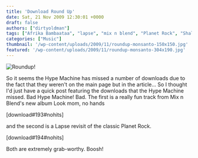 ```yaml
---
title: 'Download Round Up'
date: Sat, 21 Nov 2009 12:30:01 +0000
draft: false
authors: ["dirtyoldman"]
tags: ["Afrika Bambaataa", "lapse", "mix n blend", "Planet Rock", "Shall We Swing", "Soulsonic Force"]
categories: ["Music"]
thumbnail: '/wp-content/uploads/2009/11/roundup-monsanto-150x150.jpg'
featured: '/wp-content/uploads/2009/11/roundup-monsanto-304x190.jpg'
---
```


![Roundup!](/wp-content/uploads/2009/11/roundup-monsanto.jpg "Roundup!")

So it seems the Hype Machine has missed a number of downloads due to the fact that they weren't on the main page but in the article... So I thought I'd just have a quick post featuring the downloads that the Hype Machine missed. Bad Hype Machine! Bad. The first is a really fun track from Mix n Blend's new album Look mom, no hands

\[download#193#nohits\]

and the second is a Lapse revisit of the classic Planet Rock.

\[download#194#nohits\]

Both are extremely grab-worthy. Boosh!

